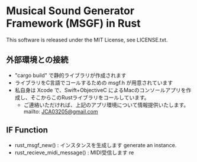 # Musical Sound Generator Framework (MSGF) in Rust

This software is released under the MIT License, see LICENSE.txt.

## 外部環境との接続

- "cargo build" で静的ライブラリが作成されます
- ライブラリをC言語でコールするための msgf.h が用意されています
- 私自身は Xcode で、Swift+ObjectiveC によるMacのコンソールアプリを作成し、そこからこのRustライブラリをコールしています。
    - ご連絡いただければ、上記のアプリ環境について情報提供いたします。mailto: JCA03205@gmail.com

## IF Function

- rust_msgf_new() : インスタンスを生成します generate an instance.
- rust_recieve_midi_message() : MIDI受信します re